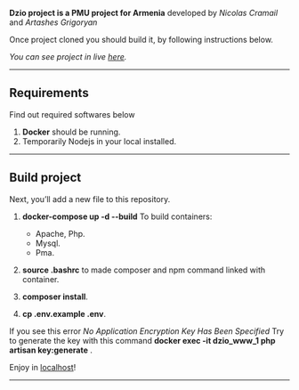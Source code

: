 **Dzio project is a PMU project for Armenia** developed by *Nicolas Cramail* and *Artashes Grigoryan*

Once project cloned you should build it, by following instructions below.

*You can see project in live [here](https://dzio.am/).*

---

## Requirements

Find out required softwares below

1. **Docker** should be running.
2. Temporarily Nodejs in your local installed.

---

## Build project

Next, you’ll add a new file to this repository.

1. **docker-compose up -d --build** To build containers:
    * Apache, Php.
    * Mysql.
    * Pma.

2. **source .bashrc** to made composer and npm command linked with container.
3. **composer install**.
4. **cp .env.example .env**.

If you see this error
*No Application Encryption Key Has Been Specified*
Try to generate the key with this command **docker exec -it dzio_www_1 php artisan key:generate** .

Enjoy in [localhost](http://localhost/)!

---